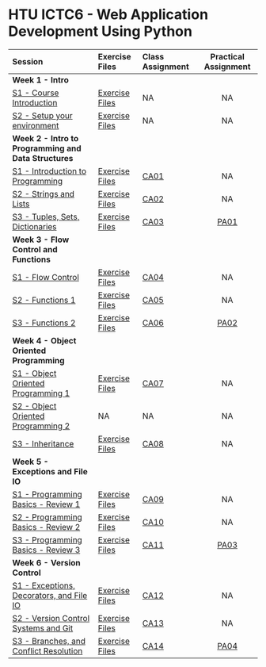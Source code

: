 # HTU ICTC6 - Web Application Development Using Python 

| Session                                                   | Exercise Files            | Class Assignment             |     Practical Assignment     |
| :-------------------------------------------------------- | :------------------------ | :--------------------------- | :--------------------------: |
| **Week 1 - Intro**                                        |
| [S1 - Course Introduction](./W1/lecture-notes/)           | [Exercise Files](./W1/S1) | NA                           |              NA              |
| [S2 - Setup your environment](./W1/lecture-notes/)        | [Exercise Files](./W1/S2) | NA                           |              NA              |
| **Week 2 - Intro to Programming and Data Structures**     |
| [S1 - Introduction to Programming](./W2/lecture-notes/)   | [Exercise Files](./W2/S1) | [CA01](./W2/S1/CA01/CA01.md) |              NA              |
| [S2 - Strings and Lists](./W2/lecture-notes/)             | [Exercise Files](./W2/S2) | [CA02](./W2/S2/CA02/CA02.md) |              NA              |
| [S3 - Tuples, Sets, Dictionaries](./W2/lecture-notes/)    | [Exercise Files](./W2/S3) | [CA03](./W2/S3/CA03/CA03.md) | [PA01](./W2/S3/PA01/PA01.md) |
| **Week 3 - Flow Control and Functions**                   |
| [S1 - Flow Control](./W3/lecture-notes/)                  | [Exercise Files](./W3/S1) | [CA04](./W3/S1/CA04/CA04.md) |              NA              |
| [S2 - Functions 1](./W3/lecture-notes/)                   | [Exercise Files](./W3/S2) | [CA05](./W3/S2/CA05/CA05.md) |              NA              |
| [S3 - Functions 2](./W3/lecture-notes/)                   | [Exercise Files](./W3/S3) | [CA06](./W3/S3/CA06/CA06.md) | [PA02](./W3/S3/PA02/PA02.md) |
| **Week 4 - Object Oriented Programming**                  |
| [S1 - Object Oriented Programming 1](./W4/lecture-notes/) | [Exercise Files](./W4/S1) | [CA07](./W4/S1/CA07/CA07.md) |              NA              |
| [S2 - Object Oriented Programming 2](./W4/lecture-notes/) | NA                        | NA                           |              NA              |
| [S3 - Inheritance](./W4/lecture-notes/)                   | [Exercise Files](./W4/S3) | [CA08](./W4/S3/CA08/CA08.md) |              NA              |
| **Week 5 - Exceptions and File IO**                       |
| [S1 - Programming Basics - Review 1](./W5/)               | [Exercise Files](./W5/)   | [CA09](./W5/S1/CA09/CA09.md) |              NA              |
| [S2 - Programming Basics - Review 2](./W5/)               | [Exercise Files](./W5/)   | [CA10](./W5/S2/CA10/CA10.md) |              NA              |
| [S3 - Programming Basics - Review 3](./W5/)               | [Exercise Files](./W5/)   | [CA11](./W5/S3/CA11/CA11.md) | [PA03](./W5/S3/PA03/PA03.md) |
| **Week 6 - Version Control**                              |
| [S1 - Exceptions, Decorators, and File IO](./W6/lectures-notes)         | [Exercise Files](./W6/S1) | [CA12](./W6/S1/CA12/CA12.md) |              NA              |
| [S2 - Version Control Systems and Git](./W6/lectures-notes)            | [Exercise Files](./W6/)   | [CA13](./W6/S2/CA13/CA13.md) |              NA              |
| [S3 - Branches, and Conflict Resolution](./W6/lectures-notes)          | [Exercise Files](./W6/)   | [CA14](./W6/S3/CA14/CA14.md) | [PA04](./W6/S3/PA04/PA04.md) |